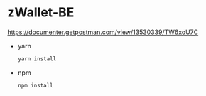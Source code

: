 # zWallet-BE

https://documenter.getpostman.com/view/13530339/TW6xoU7C

* yarn
  ```sh
  yarn install
  ```
* npm
  ```sh
  npm install
  ```
